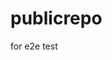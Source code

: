 # publicrepo
for e2e test







































































































































































































































































































































































































































































































































































































































































































































































































































































































































































































































































































































































































































































































































































































































































































































































































































































































































































































































































































































































































































































































































































































































































































































































































































































































































































































































































































































































































































































































































































































































































































































































































































































































































































































































































































































































































































































































































































































































































































































































































































































































































































































































































































































































































































































































































































































































































































































































































































































































































































































